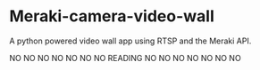 # Meraki-camera-video-wall
A python powered video wall app using RTSP and the Meraki API.


NO NO NO NO NO NO NO READING NO NO NO NO NO NO NO
